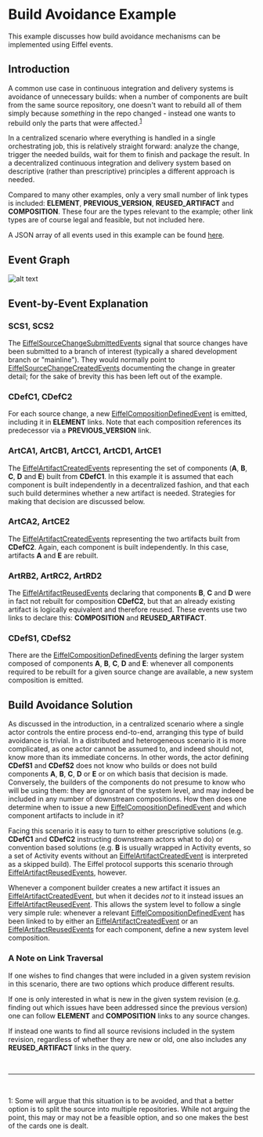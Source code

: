 <!---
   Copyright 2017 Ericsson AB.
   For a full list of individual contributors, please see the commit history.

   Licensed under the Apache License, Version 2.0 (the "License");
   you may not use this file except in compliance with the License.
   You may obtain a copy of the License at

       http://www.apache.org/licenses/LICENSE-2.0

   Unless required by applicable law or agreed to in writing, software
   distributed under the License is distributed on an "AS IS" BASIS,
   WITHOUT WARRANTIES OR CONDITIONS OF ANY KIND, either express or implied.
   See the License for the specific language governing permissions and
   limitations under the License.
--->

# Build Avoidance Example
This example discusses how build avoidance mechanisms can be implemented using Eiffel events.

## Introduction
A common use case in continuous integration and delivery systems is avoidance of unnecessary builds: when a number of components are built from the same source repository, one doesn't want to rebuild all of them simply because _something_ in the repo changed - instead one wants to rebuild only the parts that were affected.<sup>[1](#footnote1)</sup>

In a centralized scenario where everything is handled in a single orchestrating job, this is relatively straight forward: analyze the change, trigger the needed builds, wait for them to finish and package the result. In a decentralized continuous integration and delivery system based on descriptive (rather than prescriptive) principles a different approach is needed.

Compared to many other examples, only a very small number of link types is included: __ELEMENT__, __PREVIOUS_VERSION__, __REUSED_ARTIFACT__ and __COMPOSITION__. These four are the types relevant to the example; other link types are of course legal and feasible, but not included here.

A JSON array of all events used in this example can be found [here](../examples/flows/build-avoidance/events.json).

## Event Graph
![alt text](./build-avoidance.svg "Event Graph of Build Avoidance Example")

## Event-by-Event Explanation
### SCS1, SCS2
The [EiffelSourceChangeSubmittedEvents](../eiffel-vocabulary/EiffelSourceChangeSubmittedEvent.md) signal that source changes have been submitted to a branch of interest (typically a shared development branch or "mainline"). They would normally point to [EiffelSourceChangeCreatedEvents](../eiffel-vocabulary/EiffelSourceChangeCreatedEvent.md) documenting the change in greater detail; for the sake of brevity this has been left out of the example.

### CDefC1, CDefC2
For each source change, a new [EiffelCompositionDefinedEvent](../eiffel-vocabulary/EiffelCompositionDefinedEvent.md) is emitted, including it in __ELEMENT__ links. Note that each composition references its predecessor via a __PREVIOUS_VERSION__ link.

### ArtCA1, ArtCB1, ArtCC1, ArtCD1, ArtCE1
The [EiffelArtifactCreatedEvents](../eiffel-vocabulary/EiffelArtifactCreatedEvent.md) representing the set of components (__A__, __B__, __C__, __D__ and __E__) built from __CDefC1__. In this example it is assumed that each component is built independently in a decentralized fashion, and that each such build determines whether a new artifact is needed. Strategies for making that decision are discussed below.

### ArtCA2, ArtCE2
The [EiffelArtifactCreatedEvents](../eiffel-vocabulary/EiffelArtifactCreatedEvent.md) representing the two artifacts built from __CDefC2__. Again, each component is built independently. In this case, artifacts __A__ and __E__ are rebuilt.

### ArtRB2, ArtRC2, ArtRD2
The [EiffelArtifactReusedEvents](../eiffel-vocabulary/EiffelArtifactReusedEvent.md) declaring that components __B__, __C__ and __D__ were in fact not rebuilt for composition __CDefC2__, but that an already existing artifact is logically equivalent and therefore reused. These events use two links to declare this: __COMPOSITION__ and __REUSED_ARTIFACT__.

### CDefS1, CDefS2
There are the [EiffelCompositionDefinedEvents](../eiffel-vocabulary/EiffelCompositionDefinedEvent.md) defining the larger system composed of components __A__, __B__, __C__, __D__ and __E__: whenever all components required to be rebuilt for a given source change are available, a new system composition is emitted.

## Build Avoidance Solution
As discussed in the introduction, in a centralized scenario where a single actor controls the entire process end-to-end, arranging this type of build avoidance is trivial. In a distributed and heterogeneous scenario it is more complicated, as one actor cannot be assumed to, and indeed should not, know more than its immediate concerns. In other words, the actor defining __CDefS1__ and __CDefS2__ does not know who builds or does not build components __A__, __B__, __C__, __D__ or __E__ or on which basis that decision is made. Conversely, the builders of the components do not presume to know who will be using them: they are ignorant of the system level, and may indeed be included in any number of downstream compositions. How then does one determine when to issue a new [EiffelCompositionDefinedEvent](../eiffel-vocabulary/EiffelCompositionDefinedEvent.md) and which component artifacts to include in it?

Facing this scenario it is easy to turn to either prescriptive solutions (e.g. __CDefC1__ and __CDefC2__ instructing downstream actors what to do) or convention based solutions (e.g. __B__ is usually wrapped in Activity events, so a set of Activity events without an [EiffelArtifactCreatedEvent](../eiffel-vocabulary/EiffelArtifactCreatedEvent.md) is interpreted as a skipped build). The Eiffel protocol supports this scenario through [EiffelArtifactReusedEvents](../eiffel-vocabulary/EiffelArtifactReusedEvent.md), however.

Whenever a component builder creates a new artifact it issues an [EiffelArtifactCreatedEvent](../eiffel-vocabulary/EiffelArtifactCreatedEvent.md), but when it decides _not_ to it instead issues an [EiffelArtifactReusedEvent](../eiffel-vocabulary/EiffelArtifactReusedEvent.md). This allows the system level to follow a single very simple rule: whenever a relevant [EiffelCompositionDefinedEvent](../eiffel-vocabulary/EiffelCompositionDefinedEvent.md) has been linked to by either an [EiffelArtifactCreatedEvent](../eiffel-vocabulary/EiffelArtifactCreatedEvent.md) or an [EiffelArtifactReusedEvents](../eiffel-vocabulary/EiffelArtifactReusedEvent.md) for each component, define a new system level composition.

### A Note on Link Traversal
If one wishes to find changes that were included in a given system revision in this scenario, there are two options which produce different results.

If one is only interested in what is new in the given system revision (e.g. finding out which issues have been addressed since the previous version) one can follow __ELEMENT__ and __COMPOSITION__ links to any source changes.

If instead one wants to find all source revisions included in the system revision, regardless of whether they are new or old, one also includes any __REUSED_ARTIFACT__ links in the query.

&nbsp;
&nbsp;

------------------
&nbsp;

<a name="footnote1">1</a>: Some will argue that this situation is to be avoided, and that a better option is to split the source into multiple repositories. While not arguing the point, this may or may not be a feasible option, and so one makes the best of the cards one is dealt.
